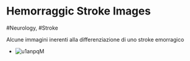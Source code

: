 # Hemorraggic Stroke Images

#Neurology, #Stroke

Alcune immagini inerenti alla differenziazione di uno stroke emorragico

- ![u1anpqM](https://i.imgur.com/u1anpqM.png)
